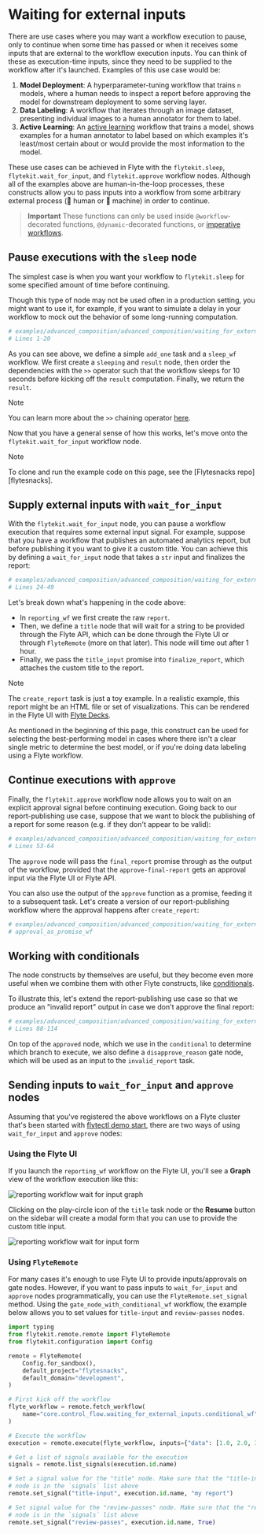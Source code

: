 # Waiting for external inputs

There are use cases where you may want a workflow execution to pause, only to continue
when some time has passed or when it receives some inputs that are external to
the workflow execution inputs. You can think of these as execution-time inputs,
since they need to be supplied to the workflow after it's launched. Examples of
this use case would be:

1. **Model Deployment**: A hyperparameter-tuning workflow that
   trains `n` models, where a human needs to inspect a report before approving
   the model for downstream deployment to some serving layer.
2. **Data Labeling**: A workflow that iterates through an image dataset,
   presenting individual images to a human annotator for them to label.
3. **Active Learning**: An [active learning](https://en.wikipedia.org/wiki/Active_learning_(machine_learning))
   workflow that trains a model, shows examples for a human annotator to label
   based on which examples it's least/most certain about or would provide the most
   information to the model.

These use cases can be achieved in Flyte with the `flytekit.sleep`,
`flytekit.wait_for_input`, and `flytekit.approve` workflow nodes.
Although all of the examples above are human-in-the-loop processes, these
constructs allow you to pass inputs into a workflow from some arbitrary external
process (👩 human or 🤖 machine) in order to continue.

> **Important**
> These functions can only be used inside `@workflow`-decorated
> functions, `@dynamic`-decorated functions, or
> [imperative workflows](#imperative_workflow).

## Pause executions with the `sleep` node

The simplest case is when you want your workflow to `flytekit.sleep`
for some specified amount of time before continuing.

Though this type of node may not be used often in a production setting,
you might want to use it, for example, if you want to simulate a delay in
your workflow to mock out the behavior of some long-running computation.

```python
# examples/advanced_composition/advanced_composition/waiting_for_external_inputs.py
# Lines 1-20
```

As you can see above, we define a simple `add_one` task and a `sleep_wf`
workflow. We first create a `sleeping` and `result` node, then
order the dependencies with the `>>` operator such that the workflow sleeps
for 10 seconds before kicking off the `result` computation. Finally, we
return the `result`.

> [!NOTE]
> You can learn more about the `>>` chaining operator [here](#chain_flyte_entities).

Now that you have a general sense of how this works, let's move onto the
`flytekit.wait_for_input` workflow node.

> [!NOTE]
> To clone and run the example code on this page, see the [Flytesnacks repo][flytesnacks].

## Supply external inputs with `wait_for_input`

With the `flytekit.wait_for_input` node, you can pause a
workflow execution that requires some external input signal. For example,
suppose that you have a workflow that publishes an automated analytics report,
but before publishing it you want to give it a custom title. You can achieve
this by defining a `wait_for_input` node that takes a `str` input and
finalizes the report:

```python
# examples/advanced_composition/advanced_composition/waiting_for_external_inputs.py
# Lines 24-49
```

Let's break down what's happening in the code above:

- In `reporting_wf` we first create the raw `report`.
- Then, we define a `title` node that will wait for a string to be provided
  through the Flyte API, which can be done through the Flyte UI or through
  `FlyteRemote` (more on that later). This node will time out after 1 hour.
- Finally, we pass the `title_input` promise into `finalize_report`, which
  attaches the custom title to the report.

> [!NOTE]
> The `create_report` task is just a toy example. In a realistic example, this
> report might be an HTML file or set of visualizations. This can be rendered
> in the Flyte UI with [Flyte Decks](#decks).

As mentioned in the beginning of this page, this construct can be used for
selecting the best-performing model in cases where there isn't a clear single
metric to determine the best model, or if you're doing data labeling using
a Flyte workflow.

## Continue executions with `approve`

Finally, the `flytekit.approve` workflow node allows you to wait on
an explicit approval signal before continuing execution. Going back to our
report-publishing use case, suppose that we want to block the publishing of
a report for some reason (e.g. if they don't appear to be valid):

```python
# examples/advanced_composition/advanced_composition/waiting_for_external_inputs.py
# Lines 53-64
```

The `approve` node will pass the `final_report` promise through as the
output of the workflow, provided that the `approve-final-report` gets an
approval input via the Flyte UI or Flyte API.

You can also use the output of the `approve` function as a promise, feeding
it to a subsequent task. Let's create a version of our report-publishing
workflow where the approval happens after `create_report`:

```python
# examples/advanced_composition/advanced_composition/waiting_for_external_inputs.py
# approval_as_promise_wf
```

## Working with conditionals

The node constructs by themselves are useful, but they become even more
useful when we combine them with other Flyte constructs, like [conditionals](#conditional).

To illustrate this, let's extend the report-publishing use case so that we
produce an "invalid report" output in case we don't approve the final report:

```python
# examples/advanced_composition/advanced_composition/waiting_for_external_inputs.py
# Lines 88-114
```

On top of the `approved` node, which we use in the `conditional` to
determine which branch to execute, we also define a `disapprove_reason`
gate node, which will be used as an input to the `invalid_report` task.

## Sending inputs to `wait_for_input` and `approve` nodes

Assuming that you've registered the above workflows on a Flyte cluster that's
been started with [flytectl demo start](#getting_started_running_workflow_local_cluster),
there are two ways of using `wait_for_input` and `approve` nodes:

### Using the Flyte UI

If you launch the `reporting_wf` workflow on the Flyte UI, you'll see a
**Graph** view of the workflow execution like this:

![reporting workflow wait for input graph](https://raw.githubusercontent.com/flyteorg/static-resources/main/flytesnacks/user_guide/wait_for_input_graph.png)

Clicking on the play-circle icon of the `title` task node or the
**Resume** button on the sidebar will create a modal form that you can use to
provide the custom title input.

![reporting workflow wait for input form](https://raw.githubusercontent.com/flyteorg/static-resources/main/flytesnacks/user_guide/wait_for_input_form.png)

### Using `FlyteRemote`

For many cases it's enough to use Flyte UI to provide inputs/approvals on
gate nodes. However, if you want to pass inputs to `wait_for_input` and
`approve` nodes programmatically, you can use the
`FlyteRemote.set_signal` method. Using the `gate_node_with_conditional_wf` workflow, the example
below allows you to set values for `title-input` and `review-passes` nodes.

```python
import typing
from flytekit.remote.remote import FlyteRemote
from flytekit.configuration import Config

remote = FlyteRemote(
    Config.for_sandbox(),
    default_project="flytesnacks",
    default_domain="development",
)

# First kick off the workflow
flyte_workflow = remote.fetch_workflow(
    name="core.control_flow.waiting_for_external_inputs.conditional_wf"
)

# Execute the workflow
execution = remote.execute(flyte_workflow, inputs={"data": [1.0, 2.0, 3.0, 4.0, 5.0]})

# Get a list of signals available for the execution
signals = remote.list_signals(execution.id.name)

# Set a signal value for the "title" node. Make sure that the "title-input"
# node is in the `signals` list above
remote.set_signal("title-input", execution.id.name, "my report")

# Set signal value for the "review-passes" node. Make sure that the "review-passes"
# node is in the `signals` list above
remote.set_signal("review-passes", execution.id.name, True)
```
